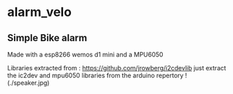 # alarm_velo

## Simple Bike alarm 

Made with a esp8266 wemos d1 mini and a MPU6050

Libraries extracted from : https://github.com/jrowberg/i2cdevlib
just extract the ic2dev and mpu6050 libraries from the arduino repertory
!(./speaker.jpg)
